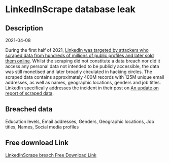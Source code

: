 # LinkedInScrape database leak

## Description

2021-04-08

During the first half of 2021, <a href="https://www.businessinsider.com.au/linkedin-data-scraped-500-million-users-for-sale-online-2021-4" target="_blank" rel="noopener">LinkedIn was targeted by attackers who scraped data from hundreds of millions of public profiles and later sold them online</a>. Whilst the scraping did not constitute a data breach nor did it access any personal data not intended to be publicly accessible, the data was still monetised and later broadly circulated in hacking circles. The scraped data contains approximately 400M records with 125M unique email addresses, as well as names, geographic locations, genders and job titles. LinkedIn specifically addresses the incident in their post on <a href="https://news.linkedin.com/2021/june/an-update-from-linkedin" target="_blank" rel="noopener">An update on report of scraped data</a>.

## Breached data

Education levels, Email addresses, Genders, Geographic locations, Job titles, Names, Social media profiles

## Free download Link

[LinkedInScrape breach Free Download Link](https://link-to.net/1229997/933.886167749987/dynamic/?r=aHR0cHM6Ly93d3cubWVkaWFmaXJlLmNvbS92aWV3L1M2cWFPWkdpek9SVG9ndi9saW5rZWRpbi5jb20vZmlsZQ==)
